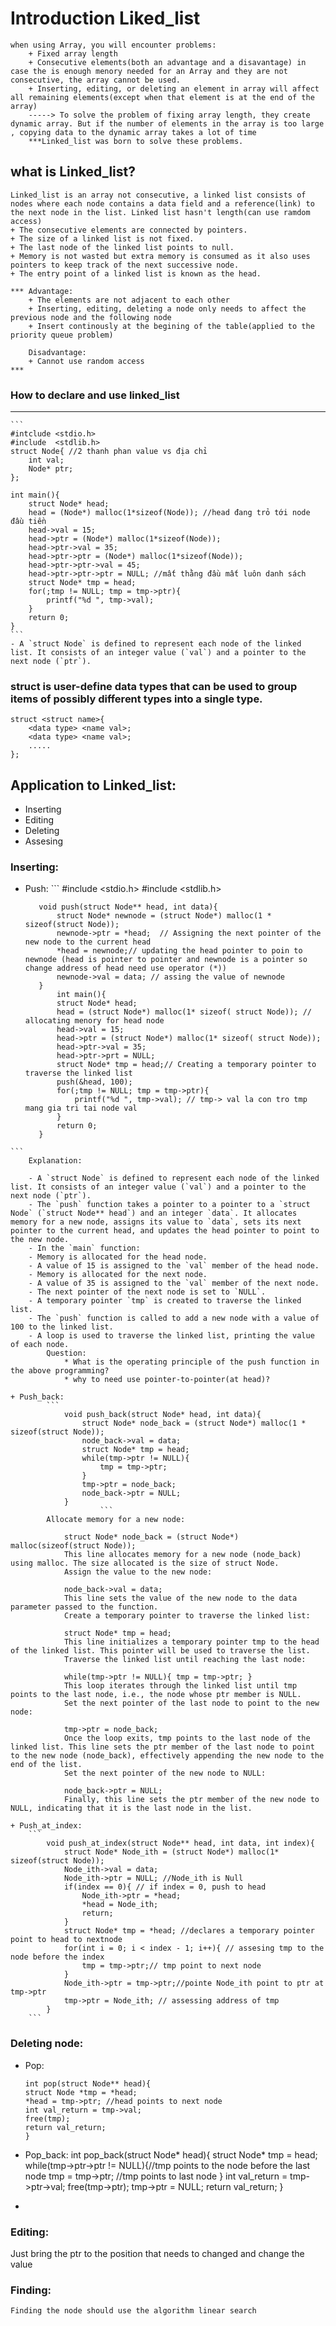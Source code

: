 # Introduction Liked_list 
    when using Array, you will encounter problems:
        + Fixed array length
        + Consecutive elements(both an advantage and a disavantage) in case the is enough menory needed for an Array and they are not consecutive, the array cannot be used.
        + Inserting, editing, or deleting an element in array will affect all remaining elements(except when that element is at the end of the array)
        -----> To solve the problem of fixing array length, they create dynamic array. But if the number of elements in the array is too large , copying data to the dynamic array takes a lot of time 
        ***Linked_list was born to solve these problems.  
## what is Linked_list?
    Linked_list is an array not consecutive, a linked list consists of nodes where each node contains a data field and a reference(link) to the next node in the list. Linked list hasn't length(can use ramdom access)
    + The consecutive elements are connected by pointers.
    + The size of a linked list is not fixed.
    + The last node of the linked list points to null.
    + Memory is not wasted but extra memory is consumed as it also uses pointers to keep track of the next successive node.
    + The entry point of a linked list is known as the head. 
    
    *** Advantage:
        + The elements are not adjacent to each other
        + Inserting, editing, deleting a node only needs to affect the previous node and the following node
        + Insert continously at the begining of the table(applied to the priority queue problem)

        Disadvantage:
        + Cannot use random access
    ***
### How to declare and use linked_list
----------------
    ```
    #intclude <stdio.h>
    #include  <stdlib.h>
    struct Node{ //2 thanh phan value vs địa chỉ 
        int val;
        Node* ptr;
    };

    int main(){
        struct Node* head;
        head = (Node*) malloc(1*sizeof(Node)); //head đang trỏ tới node đâù tiền 
        head->val = 15;
        head->ptr = (Node*) malloc(1*sizeof(Node));
        head->ptr->val = 35;
        head->ptr->ptr = (Node*) malloc(1*sizeof(Node));
        head->ptr->ptr->val = 45;
        head->ptr->ptr->ptr = NULL; //mất thằng đầu mất luôn danh sách                                     
        struct Node* tmp = head;
        for(;tmp != NULL; tmp = tmp->ptr){
            printf("%d ", tmp->val); 
        }
        return 0; 
    }
    ```
    - A `struct Node` is defined to represent each node of the linked list. It consists of an integer value (`val`) and a pointer to the next node (`ptr`).
### struct is user-define data types that can be used to group items of possibly different types into a single type. 
    struct <struct name>{
        <data type> <name val>;
        <data type> <name val>;
        .....
    };

## Application to Linked_list:
   + Inserting 
   + Editing 
   + Deleting
   + Assesing 
### Inserting:
   + Push:
    ```
            #include <stdio.h>
            #include <stdlib.h>

            void push(struct Node** head, int data){
                struct Node* newnode = (struct Node*) malloc(1 * sizeof(struct Node)); 
                newnode->ptr = *head;  // Assigning the next pointer of the new node to the current head 
                *head = newnode;// updating the head pointer to poin to newnode (head is pointer to pointer and newnode is a pointer so change address of head need use operator (*))
                newnode->val = data; // assing the value of newnode
            } 
                int main(){
                struct Node* head;
                head = (struct Node*) malloc(1* sizeof( struct Node)); // allocating menory for head node  
                head->val = 15;
                head->ptr = (struct Node*) malloc(1* sizeof( struct Node));
                head->ptr->val = 35;
                head->ptr->prt = NULL;
                struct Node* tmp = head;// Creating a temporary pointer to traverse the linked list
                push(&head, 100); 
                for(;tmp != NULL; tmp = tmp->ptr){
                    printf("%d ", tmp->val); // tmp-> val la con tro tmp mang gia tri tai node val 
                }
                return 0;
            }
    ```
        Explanation:

        - A `struct Node` is defined to represent each node of the linked list. It consists of an integer value (`val`) and a pointer to the next node (`ptr`).
        - The `push` function takes a pointer to a pointer to a `struct Node` (`struct Node** head`) and an integer `data`. It allocates memory for a new node, assigns its value to `data`, sets its next pointer to the current head, and updates the head pointer to point to the new node.
        - In the `main` function:
        - Memory is allocated for the head node.
        - A value of 15 is assigned to the `val` member of the head node.
        - Memory is allocated for the next node.
        - A value of 35 is assigned to the `val` member of the next node.
        - The next pointer of the next node is set to `NULL`.
        - A temporary pointer `tmp` is created to traverse the linked list.
        - The `push` function is called to add a new node with a value of 100 to the linked list.
        - A loop is used to traverse the linked list, printing the value of each node.
            Question:
                * What is the operating principle of the push function in the above programming?
                * why to need use pointer-to-pointer(at head)?
            
    + Push_back:
            ```
                void push_back(struct Node* head, int data){
                    struct Node* node_back = (struct Node*) malloc(1 * sizeof(struct Node));
                    node_back->val = data;
                    struct Node* tmp = head;
                    while(tmp->ptr != NULL){
                        tmp = tmp->ptr;
                    }
                    tmp->ptr = node_back;
                    node_back->ptr = NULL;
                }
                        ```
            Allocate memory for a new node:

                struct Node* node_back = (struct Node*) malloc(sizeof(struct Node));
                This line allocates memory for a new node (node_back) using malloc. The size allocated is the size of struct Node.
                Assign the value to the new node:

                node_back->val = data;
                This line sets the value of the new node to the data parameter passed to the function.
                Create a temporary pointer to traverse the linked list:

                struct Node* tmp = head;
                This line initializes a temporary pointer tmp to the head of the linked list. This pointer will be used to traverse the list.
                Traverse the linked list until reaching the last node:

                while(tmp->ptr != NULL){ tmp = tmp->ptr; }
                This loop iterates through the linked list until tmp points to the last node, i.e., the node whose ptr member is NULL.
                Set the next pointer of the last node to point to the new node:

                tmp->ptr = node_back;
                Once the loop exits, tmp points to the last node of the linked list. This line sets the ptr member of the last node to point to the new node (node_back), effectively appending the new node to the end of the list.
                Set the next pointer of the new node to NULL:

                node_back->ptr = NULL;
                Finally, this line sets the ptr member of the new node to NULL, indicating that it is the last node in the list.
    
    + Push_at_index:
        ```
            void push_at_index(struct Node** head, int data, int index){
                struct Node* Node_ith = (struct Node*) malloc(1* sizeof(struct Node)); 
                Node_ith->val = data;
                Node_ith->ptr = NULL; //Node_ith is Null
                if(index == 0){ // if index = 0, push to head
                    Node_ith->ptr = *head; 
                    *head = Node_ith;
                    return;
                }
                struct Node* tmp = *head; //declares a temporary pointer point to head to nextnode
                for(int i = 0; i < index - 1; i++){ // assesing tmp to the node before the index 
                    tmp = tmp->ptr;// tmp point to next node
                }
                Node_ith->ptr = tmp->ptr;//pointe Node_ith point to ptr at tmp->ptr
                tmp->ptr = Node_ith; // assessing address of tmp
            }
        ```
### Deleting node:
+ Pop:
    ```
  int pop(struct Node** head){
    struct Node *tmp = *head;
    *head = tmp->ptr; //head points to next node
    int val_return = tmp->val;
    free(tmp);
    return val_return;
   }  
    ```
+ Pop_back:
   int pop_back(struct Node* head){
    struct Node* tmp = head;
    while(tmp->ptr->ptr != NULL){//tmp points to the node before the last node
        tmp = tmp->ptr; //tmp points to last node
    }
    int val_return = tmp->ptr->val;
    free(tmp->ptr);
    tmp->ptr = NULL;
    return val_return;
  }

+ 

### Editing:
   Just bring the ptr to the position that needs to changed and change the value

### Finding:
    Finding the node should use the algorithm linear search  

